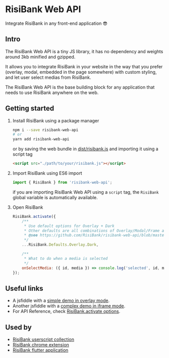 # RisiBank Web API

Integrate RisiBank in any front-end application 😎

## Intro

The RisiBank Web API is a tiny JS library, it has no dependency and weights around 3kb minified and gzipped.

It allows you to integrate RisiBank in your website in the way that you prefer (overlay, modal, embedded in the page somewhere) with custom styling, and let user select medias from RisiBank.

The RisiBank Web API is the base building block for any application that needs to use RisiBank anywhere on the web.

## Getting started

1. Install RisiBank using a package manager

    ```bash
    npm i --save risibank-web-api
    # or
    yarn add risibank-web-api
    ```

    or by saving the web bundle in [dist/risibank.js](./dist/risibank.js) and importing it using a script tag

    ```html
    <script src="./path/to/your/risibank.js"></script>
    ```

2. Import RisiBank using ES6 import

    ```javascript
    import { RisiBank } from 'risibank-web-api';
    ```

    if you are importing RisiBank Web API using a `script` tag, the `RisiBank` global variable is automatically available.

3. Open RisiBank

    ```javascript
    RisiBank.activate({
        /**
         * Use default options for Overlay + Dark
         * Other defaults are all combinations of Overlay/Modal/Frame and Light/Dark/LightClassic/DarkClassic, e.g. RisiBank.Defaults.Frame.LightClassic
         * @see https://github.com/RisiBank/risibank-web-api/blob/master/src/Defaults.js#L7
         */
        ...RisiBank.Defaults.Overlay.Dark,

        /**
         * What to do when a media is selected
         */
        onSelectMedia: ({ id, media }) => console.log('selected', id, media),
    });
    ```

## Useful links

-   A jsfiddle with a [simple demo in overlay mode](https://jsfiddle.net/7wqLj9x1/2/).
-   Another jsfiddle with a [complex demo in iframe mode](https://jsfiddle.net/khr9pvae/1/).
-   For API Reference, check [RisiBank.activate options](https://github.com/RisiBank/risibank-web-api/blob/master/src/RisiBank.js#L7).

## Used by

-   [RisiBank userscript collection](https://github.com/RisiBank/risibank-userscripts)
-   [RisiBank chrome extension](https://github.com/RisiBank/risibank-chrome-extension)
-   [RisiBank flutter application](https://github.com/RisiBank/risibank-flutter)
